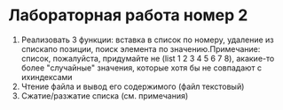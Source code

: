 # Лабораторная работа номер 2
1. Реализовать 3 функции: вставка в список по номеру, удаление из спискапо позиции, поиск элемента по значению.Примечание: список, пожалуйста, придумайте не (list 1 2 3 4 5 6 7 8), акакие-то более "случайные" значения, которые хотя бы не совпадают с ихиндексами
2. Чтение файла и вывод его содержимого (файл текстовый)
3. Сжатие/разжатие списка (см. примечания)